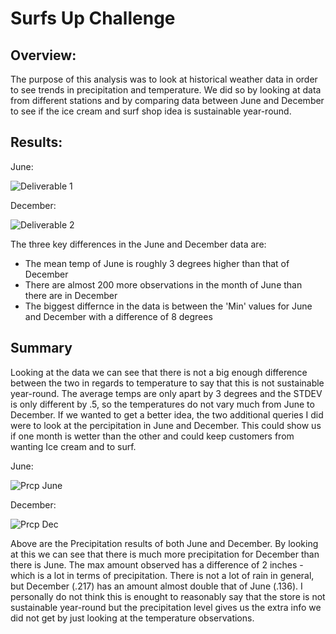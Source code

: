 # Surfs Up Challenge

## Overview:
The purpose of this analysis was to look at historical weather data in order to see trends in precipitation and temperature. We did so by looking at data from different stations and by comparing data between June and December to see if the ice cream and surf shop idea is sustainable year-round.

## Results:
June:

![Deliverable 1](https://user-images.githubusercontent.com/90940985/154865175-1f381854-fadb-48e4-a855-49dabf34841c.jpg)

December:

![Deliverable 2](https://user-images.githubusercontent.com/90940985/154865188-a5b7b649-6971-485f-b65d-b7d05068dad1.jpg)

The three key differences in the June and December data are:
- The mean temp of June is roughly 3 degrees higher than that of December
- There are almost 200 more observations in the month of June than there are in December
- The biggest differnce in the data is between the 'Min' values for June and December with a difference of 8 degrees

## Summary
Looking at the data we can see that there is not a big enough difference between the two in regards to temperature to say that this is not sustainable year-round. The average temps are only apart by 3 degrees and the STDEV is only different by .5, so the temperatures do not vary much from June to December. If we wanted to get a better idea, the two additional queries I did were to look at the percipitation in June and December. This could show us if one month is wetter than the other and could keep customers from wanting Ice cream and to surf.

June:

![Prcp June](https://user-images.githubusercontent.com/90940985/154865423-f730a2bf-4ab0-4ff2-b183-324d4ddb47b6.jpg)

December:

![Prcp Dec](https://user-images.githubusercontent.com/90940985/154865427-f1ec9840-1d0c-439e-8b81-fd3209c1a92e.jpg)

Above are the Precipitation results of both June and December. By looking at this we can see that there is much more precipitation for December than there is June. The max amount observed has a difference of 2 inches - which is a lot in terms of precipitation. There is not a lot of rain in general, but December (.217) has an amount almost double that of June (.136). I personally do not think this is enought to reasonably say that the store is not sustainable year-round but the precipitation level gives us the extra info we did not get by just looking at the temperature observations.
